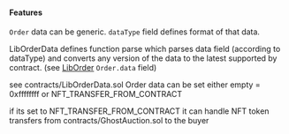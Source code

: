 #### Features

`Order` data can be generic. `dataType` field defines format of that data.

LibOrderData defines function parse which parses data field (according to dataType) and converts any version of the data to the latest supported by contract. 
(see [LibOrder](LibOrder.md) `Order.data` field)


see contracts/LibOrderData.sol
Order data can be set either empty = 0xffffffff
or NFT_TRANSFER_FROM_CONTRACT

if its set to NFT_TRANSFER_FROM_CONTRACT
it can handle NFT token transfers from contracts/GhostAuction.sol to the buyer

